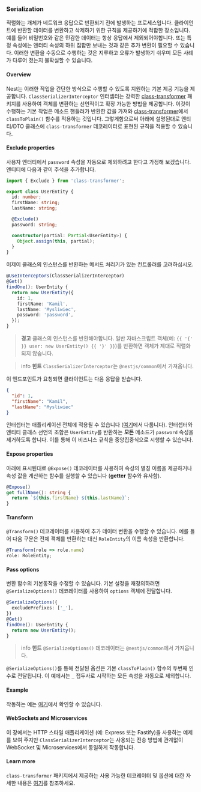 ### Serialization

직렬화는 개체가 네트워크 응답으로 반환되기 전에 발생하는 프로세스입니다. 클라이언트에 반환할 데이터를 변환하고 삭제하기 위한 규칙을 제공하기에 적합한 장소입니다. 예를 들어 비밀번호와 같은 민감한 데이터는 항상 응답에서 제외되어야합니다. 또는 특정 속성에는 엔터티 속성의 하위 집합만 보내는 것과 같은 추가 변환이 필요할 수 있습니다. 이러한 변환을 수동으로 수행하는 것은 지루하고 오류가 발생하기 쉬우며 모든 사례가 다루어 졌는지 불확실할 수 있습니다.

#### Overview

Nest는 이러한 작업을 간단한 방식으로 수행할 수 있도록 지원하는 기본 제공 기능을 제공합니다. `ClassSerializerInterceptor` 인터셉터는 강력한 [class-transformer](https://github.com/typestack/class-transformer) 패키지를 사용하여 객체를 변환하는 선언적이고 확장 가능한 방법을 제공합니다. 이것이 수행하는 기본 작업은 메소드 핸들러가 반환한 값을 가져와 [class-transformer](https://github.com/typestack/class-transformer)에서 `classToPlain()` 함수를 적용하는 것입니다. 그렇게함으로써 아래에 설명된대로 엔티티/DTO 클래스에 `class-transformer` 데코레이터로 표현된 규칙을 적용할 수 있습니다.

#### Exclude properties

사용자 엔터티에서 `password` 속성을 자동으로 제외하려고 한다고 가정해 보겠습니다. 엔티티에 다음과 같이 주석을 추가합니다.

```typescript
import { Exclude } from 'class-transformer';

export class UserEntity {
  id: number;
  firstName: string;
  lastName: string;

  @Exclude()
  password: string;

  constructor(partial: Partial<UserEntity>) {
    Object.assign(this, partial);
  }
}
```

이제이 클래스의 인스턴스를 반환하는 메서드 처리기가 있는 컨트롤러를 고려하십시오.

```typescript
@UseInterceptors(ClassSerializerInterceptor)
@Get()
findOne(): UserEntity {
  return new UserEntity({
    id: 1,
    firstName: 'Kamil',
    lastName: 'Mysliwiec',
    password: 'password',
  });
}
```

> **경고** 클래스의 인스턴스를 반환해야합니다. 일반 자바스크립트 객체(예: `{{ '{' }} user: new UserEntity() {{ '}' }}`)를 반환하면 객체가 제대로 직렬화되지 않습니다.

> info **힌트** `ClassSerializerInterceptor`는 `@nestjs/common`에서 가져옵니다.

이 엔드포인트가 요청되면 클라이언트는 다음 응답을 받습니다.

```json
{
  "id": 1,
  "firstName": "Kamil",
  "lastName": "Mysliwiec"
}
```

인터셉터는 애플리케이션 전체에 적용될 수 있습니다 ([여기](/interceptors#binding-interceptors)에서 다룹니다). 인터셉터와 엔티티 클래스 선언의 조합은 `UserEntity`를 반환하는 **모든** 메소드가 `password` 속성을 제거하도록 합니다. 이를 통해 이 비즈니스 규칙을 중앙집중식으로 시행할 수 있습니다.

#### Expose properties

아래에 표시된대로 `@Expose()` 데코레이터를 사용하여 속성의 별칭 이름을 제공하거나 속성 값을 계산하는 함수를 실행할 수 있습니다 (**getter** 함수와 유사함).

```typescript
@Expose()
get fullName(): string {
  return `${this.firstName} ${this.lastName}`;
}
```

#### Transform

`@Transform()` 데코레이터를 사용하여 추가 데이터 변환을 수행할 수 있습니다. 예를 들어 다음 구문은 전체 객체를 반환하는 대신 `RoleEntity`의 이름 속성을 반환합니다.

```typescript
@Transform(role => role.name)
role: RoleEntity;
```

#### Pass options

변환 함수의 기본동작을 수정할 수 있습니다. 기본 설정을 재정의하려면 `@SerializeOptions()` 데코레이터를 사용하여 `options` 객체에 전달합니다.

```typescript
@SerializeOptions({
  excludePrefixes: ['_'],
})
@Get()
findOne(): UserEntity {
  return new UserEntity();
}
```

> info **힌트** `@SerializeOptions()` 데코레이터는 `@nestjs/common`에서 가져옵니다.

`@SerializeOptions()`를 통해 전달된 옵션은 기본 `classToPlain()` 함수의 두번째 인수로 전달됩니다. 이 예에서는 `_` 접두사로 시작하는 모든 속성을 자동으로 제외합니다.

#### Example

작동하는 예는 [여기](https://github.com/nestjs/nest/tree/master/sample/21-serializer)에서 확인할 수 있습니다.

#### WebSockets and Microservices

이 장에서는 HTTP 스타일 애플리케이션 (예: Express 또는 Fastify)을 사용하는 예제를 보여 주지만 `ClassSerializerInterceptor`는 사용되는 전송 방법에 관계없이 WebSocket 및 Microservices에서 동일하게 작동합니다.

#### Learn more

`class-transformer` 패키지에서 제공하는 사용 가능한 데코레이터 및 옵션에 대한 자세한 내용은 [여기](https://github.com/typestack/class-transformer)를 참조하세요.